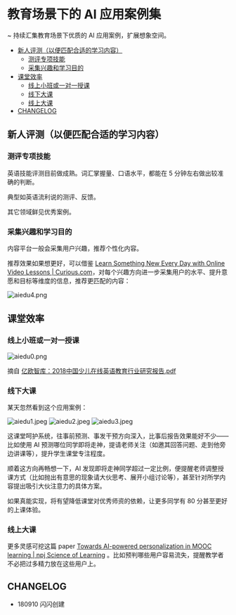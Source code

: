 
# 教育场景下的 AI 应用案例集

~ 持续汇集教育场景下优质的 AI 应用案例，扩展想象空间。

<!-- START doctoc generated TOC please keep comment here to allow auto update -->
<!-- DON'T EDIT THIS SECTION, INSTEAD RE-RUN doctoc TO UPDATE -->

  - [新人评测（以便匹配合适的学习内容）](#%E6%96%B0%E4%BA%BA%E8%AF%84%E6%B5%8B%E4%BB%A5%E4%BE%BF%E5%8C%B9%E9%85%8D%E5%90%88%E9%80%82%E7%9A%84%E5%AD%A6%E4%B9%A0%E5%86%85%E5%AE%B9)
    - [测评专项技能](#%E6%B5%8B%E8%AF%84%E4%B8%93%E9%A1%B9%E6%8A%80%E8%83%BD)
    - [采集兴趣和学习目的](#%E9%87%87%E9%9B%86%E5%85%B4%E8%B6%A3%E5%92%8C%E5%AD%A6%E4%B9%A0%E7%9B%AE%E7%9A%84)
  - [课堂效率](#%E8%AF%BE%E5%A0%82%E6%95%88%E7%8E%87)
    - [线上小班或一对一授课](#%E7%BA%BF%E4%B8%8A%E5%B0%8F%E7%8F%AD%E6%88%96%E4%B8%80%E5%AF%B9%E4%B8%80%E6%8E%88%E8%AF%BE)
    - [线下大课](#%E7%BA%BF%E4%B8%8B%E5%A4%A7%E8%AF%BE)
    - [线上大课](#%E7%BA%BF%E4%B8%8A%E5%A4%A7%E8%AF%BE)
  - [CHANGELOG](#changelog)

<!-- END doctoc generated TOC please keep comment here to allow auto update -->


## 新人评测（以便匹配合适的学习内容）

### 测评专项技能

英语技能评测目前做成熟。词汇掌握量、口语水平，都能在 5 分钟左右做出较准确的判断。

典型如英语流利说的测评、反馈。

其它领域鲜见优秀案例。

### 采集兴趣和学习目的

内容平台一般会采集用户兴趣，推荐个性化内容。

推荐效果如果想更好，可以借鉴 [Learn Something New Every Day with Online Video Lessons | Curious.com](https://curious.com/)，对每个兴趣方向进一步采集用户的水平、提升意愿和目标等维度的信息，推荐更匹配的内容：

![aiedu4.png](http://openmindclub.zoomquiet.top/ishanshan/aiedu4.png)

## 课堂效率

### 线上小班或一对一授课

![aiedu0.png](http://openmindclub.zoomquiet.top/ishanshan/aiedu0.png)

摘自 [亿欧智库：2018中国少儿在线英语教育行业研究报告.pdf](https://img1.iyiou.com/ThinkTank/2018/%E4%BA%BF%E6%AC%A7%E6%99%BA%E5%BA%93%EF%BC%9A2018%E4%B8%AD%E5%9B%BD%E5%B0%91%E5%84%BF%E5%9C%A8%E7%BA%BF%E8%8B%B1%E8%AF%AD%E6%95%99%E8%82%B2%E8%A1%8C%E4%B8%9A%E7%A0%94%E7%A9%B6%E6%8A%A5%E5%91%8A.pdf)

### 线下大课

某天忽然看到这个应用案例：


![aiedu1.jpeg](http://openmindclub.zoomquiet.top/ishanshan/aiedu1.jpeg?imageView2/2/w/350)
![aiedu2.jpeg](http://openmindclub.zoomquiet.top/ishanshan/aiedu2.jpeg)
![aiedu3.jpeg](http://openmindclub.zoomquiet.top/ishanshan/aiedu3.jpeg?imageView2/2/w/400)


这课堂呵护系统，往事前预测、事发干预方向深入，比事后报告效果能好不少——比如使用 AI 预测哪位同学即将走神，提请老师关注（如邀其回答问题、走到他旁边讲课等），提升学生课堂专注程度。

顺着这方向再畅想一下，AI 发现即将走神同学超过一定比例，便提醒老师调整授课方式（比如抛出有意思的现象请大伙思考、展开小组讨论等），甚至针对所学内容提出吸引大伙注意力的具体方案。

如果真能实现，将有望降低课堂对优秀师资的依赖，让更多同学有 80 分甚至更好的上课体验。

### 线上大课

更多灵感可挖这篇 paper  [Towards AI-powered personalization in MOOC learning | npj Science of Learning](https://www.nature.com/articles/s41539-017-0016-3#Sec1) 。比如预判哪些用户容易流失，提醒教学者不必把过多精力放在这些用户上。

## CHANGELOG 

- 180910 闪闪创建
